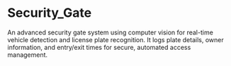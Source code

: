 # Security_Gate
An advanced security gate system using computer vision for real-time vehicle detection and license plate recognition. It logs plate details, owner information, and entry/exit times for secure, automated access management. 
